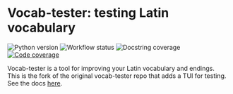 # Vocab-tester: testing Latin vocabulary

![Python version](https://img.shields.io/badge/python-3.13-blue)
![Workflow status](https://github.com/rduo1009/vocab-tuister/actions/workflows/check.yml/badge.svg)
![Docstring coverage](https://rduo1009.github.io/vocab-tuister/interrogate_badge.svg)
[![Code coverage](https://codecov.io/github/rduo1009/vocab-tuister/graph/badge.svg?token=YB492UEDOJ)](https://codecov.io/github/rduo1009/vocab-tuister)

Vocab-tester is a tool for improving your Latin vocabulary and endings.\
This is the fork of the original vocab-tester repo that adds a TUI for testing.
See the docs [here](docs/).
